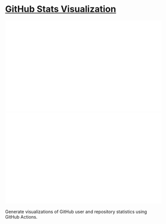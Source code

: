 # [GitHub Stats Visualization](https://github.com/jstrieb/github-stats)

<a href="https://github.com/jstrieb/github-stats">

![](https://github.com/kushwanth13/my-github-stats/blob/master/templates/overview.svg)
![](https://github.com/kushwanth13/my-github-stats/blob/master/templates/languages.svg)

</a>

Generate visualizations of GitHub user and repository statistics using GitHub
Actions.